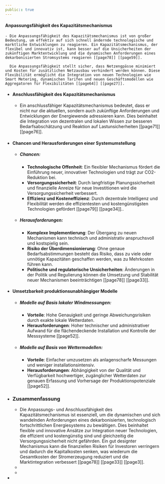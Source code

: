 ```yaml
---
public:: true
---
```

#### Anpassungsfähigkeit des Kapazitätsmechanismus
	- Die Anpassungsfähigkeit des Kapazitätsmechanismus ist von großer Bedeutung, um effektiv auf sich schnell ändernde technologische und marktliche Entwicklungen zu reagieren. Ein Kapazitätsmechanismus, der flexibel und innovativ ist, kann besser auf die Unsicherheiten der zukünftigen Marktentwicklung und die dynamischen Anforderungen eines dekarbonisierten Stromsystems reagieren [[page78]] [[page59]].
	  
	  Die Anpassungsfähigkeit stellt sicher, dass Netzengpässe minimiert und Kosten für zusätzlichen Netzausbau verhindert werden können. Diese Flexibilität ermöglicht die Integration von neuen Technologien wie Smart Metering, dynamischen Tarifen und neuen Geschäftsmodellen wie Aggregatoren für Flexibilitäten [[page64]] [[page27]].
- #### Anschlussfähigkeit des Kapazitätsmechanismus
	- Ein anschlussfähiger Kapazitätsmechanismus bedeutet, dass er nicht nur die aktuellen, sondern auch zukünftige Anforderungen und Entwicklungen der Energiewende adressieren kann. Dies beinhaltet die Integration von dezentralen und lokalen Wissen zur besseren Bedarfsabschätzung und Reaktion auf Lastunsicherheiten [[page71]] [[page76]].
- #### Chancen und Herausforderungen einer Systemumstellung
	- ##### Chancen:
		- **Technologische Offenheit**: Ein flexibler Mechanismus fördert die Einführung neuer, innovativer Technologien und trägt zur CO2-Reduktion bei.
		- **Versorgungssicherheit**: Durch langfristige Planungssicherheit und finanzielle Anreize für neue Investitionen wird die Versorgungssicherheit verbessert.
		- **Effizienz und Kosteneffizienz**: Durch dezentrale Intelligenz und Flexibilität werden die effizientesten und kostengünstigsten Technologien gefördert [[page79]] [[page34]]..
	- ##### Herausforderungen:
		- **Komplexe Implementierung**: Der Übergang zu neuen Mechanismen kann technisch und administrativ anspruchsvoll und kostspielig sein.
		- **Risiko der Überdimensionierung**: Ohne genaue Bedarfsabstimmungen besteht das Risiko, dass zu viele oder unnötige Kapazitäten geschaffen werden, was zu Mehrkosten führen kann.
		- **Politische und regulatorische Unsicherheiten**: Änderungen in der Politik und Regulierung können die Umsetzung und Stabilität neuer Mechanismen beeinträchtigen [[page78]] [[page33]].
- #### Umsetzbarkeit produktionsunabhängiger Modelle
	- ##### Modelle auf Basis lokaler Windmessungen:
		- **Vorteile**: Hohe Genauigkeit und geringe Abweichungsrisiken durch exakte lokale Wetterdaten.
		- **Herausforderungen**: Hoher technischer und administrativer Aufwand für die flächendeckende Installation und Kontrolle der Messsysteme [[page52]].
	- ##### Modelle auf Basis von Wettermodellen:
		- **Vorteile**: Einfacher umzusetzen als anlagenscharfe Messungen und weniger installationsintensiv.
		- **Herausforderungen**: Abhängigkeit von der Qualität und Verfügbarkeit hochwertiger, zugänglicher Wetterdaten zur genauen Erfassung und Vorhersage der Produktionspotenziale [[page52]].
- ### Zusammenfassung
	- Die Anpassungs- und Anschlussfähigkeit des Kapazitätsmechanismus ist essenziell, um die dynamischen und sich wandelnden Anforderungen eines dekarbonisierten, technologisch fortschrittlichen Energiesystems zu bewältigen. Dies beinhaltet flexible und innovative Ansätze zur Integration neuer Technologien, die effizient und kostengünstig sind und gleichzeitig die Versorgungssicherheit nicht gefährden. Ein gut designter Mechanismus kann die finanziellen Risiken für Investoren verringern und dadurch die Kapitalkosten senken, was wiederum die Gesamtkosten der Stromerzeugung reduziert und die Marktintegration verbessert [[page78]] [[page33]] [[page3]].
	-
	-
-

